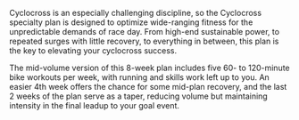 Cyclocross is an especially challenging discipline, so the Cyclocross specialty plan is designed to optimize wide-ranging fitness for the unpredictable demands of race day. From high-end sustainable power, to repeated surges with little recovery, to everything in between, this plan is the key to elevating your cyclocross success.

The mid-volume version of this 8-week plan includes five 60- to 120-minute bike workouts per week, with running and skills work left up to you. An easier 4th week offers the chance for some mid-plan recovery, and the last 2 weeks of the plan serve as a taper, reducing volume but maintaining intensity in the final leadup to your goal event.